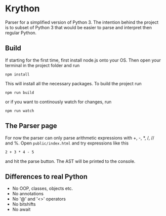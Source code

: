 # Krython

Parser for a simplified version of Python 3. The intention behind the project is to subset of Python 3 that would be easier to parse and interpret then regular Python.

## Build

If starting for the first time, first install node.js onto your OS. Then open your terminal in the project folder and run

```
npm install
```

This will install all the necessary packages. To build the project run

```
npm run build
```

or if you want to continously watch for changes, run

```
npm run watch
```

## The Parser page

For now the parser can only parse arithmetic expressions with +, -, *, /, // and %. Open `public/index.html` and try expressions like this

```
2 + 3 * 4 - 5
```

and hit the parse button. The AST will be printed to the console. 

## Differences to real Python

* No OOP, classes, objects etc.
* No annotations
* No '@' and '<>' operators
* No bitshifts
* No await

